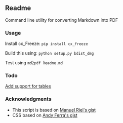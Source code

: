 ## Readme

Command line utility for converting Markdown into PDF

### Usage

Install cx_Freeze: ```pip install cx_freeze```

Build this using: ```python setup.py bdist_dmg```

Test using ```md2pdf Readme.md```

### Todo

[Add support for tables](https://github.com/trentm/python-markdown2/wiki/Extras)

### Acknowledgments

- This script is based on [Manuel Riel's gist](https://gist.github.com/manuelRiel/71b14c4beab12998b6d1/)
- CSS based on [Andy Ferra's gist](https://gist.github.com/andyferra/2554919)